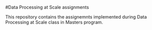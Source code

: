 #Data Processing at Scale assignments

This repository contains the assignemnts implemented during Data Processing at Scale class in Masters program.
